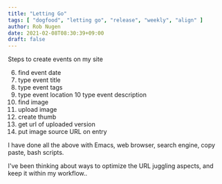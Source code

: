 ```yaml
---
title: "Letting Go"
tags: [ "dogfood", "letting go", "release", "weekly", "align" ]
author: Rob Nugen
date: 2021-02-08T08:30:39+09:00
draft: false
---
```


Steps to create events on my site

6. find event date
7. type event title
8. type event tags
9. type event location
10 type event description
1. find image
2. upload image
3. create thumb
4. get url of uploaded version
5. put image source URL on entry

I have done all the above with Emacs, web browser, search engine, copy
paste, bash scripts.

I've been thinking about ways to optimize the URL juggling aspects,
and keep it within my workflow..
